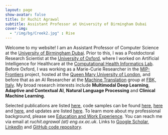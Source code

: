 ```yaml
---
layout: page
show-avatar: false
title: Dr Ruchit Agrawal
subtitle: Assistant Professor at University of Birmingham Dubai
cover-img: 
  - "/img/bg/Creek2.jpg" : Rise
---
```


Welcome to my website! I am an Assistant Professor of Computer Science at the [University of Birmingham Dubai](https://www.ox.ac.uk/). Prior to this, I was a Postdoctoral Research Scientist at the [University of Oxford](https://www.ox.ac.uk/), where I worked on Artificial Intelligence for Healthcare at the [Computational Health Informatics Lab](https://eng.ox.ac.uk/chi/). Before Oxford, I was working as a Marie-Curie Researcher in the [MIP-Frontiers](https://mip-frontiers.eu/) project, hosted at the [Queen Mary University of London](https://www.qmul.ac.uk/), and before that as an AI Researcher at the [Machine Translation](https://ict.fbk.eu/units/hlt-mt/) group at [FBK, Italy](https://www.fbk.eu/en/). My broad research interests include **Multimodal Deep Learning**, **Adaptive and Contextual AI**, **Natural Language Processing** and **Clinical Machine Learning**. 

Selected publications are listed [here](/publications), code samples can be found [here](https://nbviewer.org/github/rragrawal/Deep-Learning-on-Chest-X-rays/blob/main/classifyLocalizeAttention.ipynb), [here](https://nbviewer.org/github/rragrawal/Deep-Learning-on-Chest-X-rays/blob/main/medicalImageCaptioning.ipynb) and [here](https://nbviewer.org/github/rragrawal/multimodalAlignment/blob/main/multiModalAlignment.ipynb), and updates are listed [here](/news). To learn more about my professional background, please see [Education and Work Experience](/background). 
You can reach me via email at _ruchit.agrawal (at) eng.ox.ac.uk_. Links to [Google Scholar](https://scholar.google.com/citations?user=2txekSkAAAAJ&hl=en), [LinkedIn](https://www.linkedin.com/in/ruchit-agrawal-824930220/) and [GitHub code repository](https://github.com/rragrawal).
